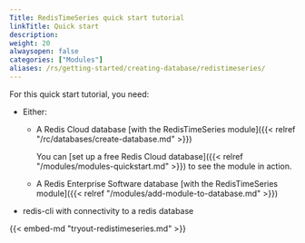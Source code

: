 ```yaml
---
Title: RedisTimeSeries quick start tutorial
linkTitle: Quick start
description:
weight: 20
alwaysopen: false
categories: ["Modules"]
aliases: /rs/getting-started/creating-database/redistimeseries/
---
```

For this quick start tutorial, you need:

- Either:
    - A Redis Cloud database [with the RedisTimeSeries module]({{< relref "/rc/databases/create-database.md" >}})

        You can [set up a free Redis Cloud database]({{< relref "/modules/modules-quickstart.md" >}}) to see the module in action.
    - A Redis Enterprise Software database [with the RedisTimeSeries module]({{< relref "/modules/add-module-to-database.md" >}})
- redis-cli with connectivity to a redis database

{{< embed-md "tryout-redistimeseries.md" >}}

